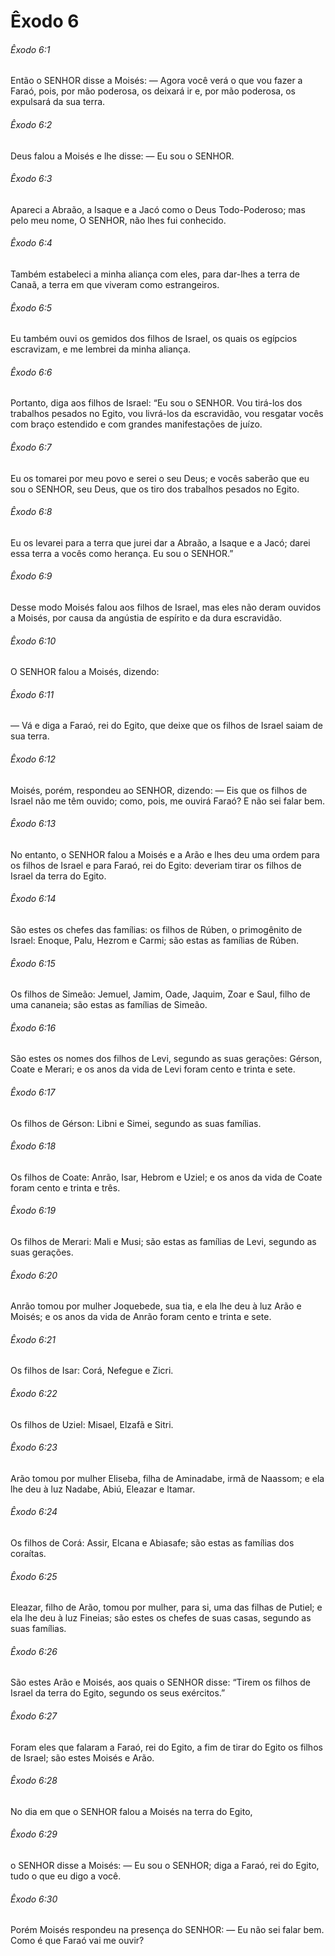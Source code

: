 # Êxodo 6

###### Êxodo 6:1

Então o SENHOR disse a Moisés: — Agora você verá o que vou fazer a Faraó, pois, por mão poderosa, os deixará ir e, por mão poderosa, os expulsará da sua terra.

###### Êxodo 6:2

Deus falou a Moisés e lhe disse: — Eu sou o SENHOR.

###### Êxodo 6:3

Apareci a Abraão, a Isaque e a Jacó como o Deus Todo-Poderoso; mas pelo meu nome, O SENHOR, não lhes fui conhecido.

###### Êxodo 6:4

Também estabeleci a minha aliança com eles, para dar-lhes a terra de Canaã, a terra em que viveram como estrangeiros.

###### Êxodo 6:5

Eu também ouvi os gemidos dos filhos de Israel, os quais os egípcios escravizam, e me lembrei da minha aliança.

###### Êxodo 6:6

Portanto, diga aos filhos de Israel: “Eu sou o SENHOR. Vou tirá-los dos trabalhos pesados no Egito, vou livrá-los da escravidão, vou resgatar vocês com braço estendido e com grandes manifestações de juízo.

###### Êxodo 6:7

Eu os tomarei por meu povo e serei o seu Deus; e vocês saberão que eu sou o SENHOR, seu Deus, que os tiro dos trabalhos pesados no Egito.

###### Êxodo 6:8

Eu os levarei para a terra que jurei dar a Abraão, a Isaque e a Jacó; darei essa terra a vocês como herança. Eu sou o SENHOR.”

###### Êxodo 6:9

Desse modo Moisés falou aos filhos de Israel, mas eles não deram ouvidos a Moisés, por causa da angústia de espírito e da dura escravidão.

###### Êxodo 6:10

O SENHOR falou a Moisés, dizendo:

###### Êxodo 6:11

— Vá e diga a Faraó, rei do Egito, que deixe que os filhos de Israel saiam de sua terra.

###### Êxodo 6:12

Moisés, porém, respondeu ao SENHOR, dizendo: — Eis que os filhos de Israel não me têm ouvido; como, pois, me ouvirá Faraó? E não sei falar bem.

###### Êxodo 6:13

No entanto, o SENHOR falou a Moisés e a Arão e lhes deu uma ordem para os filhos de Israel e para Faraó, rei do Egito: deveriam tirar os filhos de Israel da terra do Egito.

###### Êxodo 6:14

São estes os chefes das famílias: os filhos de Rúben, o primogênito de Israel: Enoque, Palu, Hezrom e Carmi; são estas as famílias de Rúben.

###### Êxodo 6:15

Os filhos de Simeão: Jemuel, Jamim, Oade, Jaquim, Zoar e Saul, filho de uma cananeia; são estas as famílias de Simeão.

###### Êxodo 6:16

São estes os nomes dos filhos de Levi, segundo as suas gerações: Gérson, Coate e Merari; e os anos da vida de Levi foram cento e trinta e sete.

###### Êxodo 6:17

Os filhos de Gérson: Libni e Simei, segundo as suas famílias.

###### Êxodo 6:18

Os filhos de Coate: Anrão, Isar, Hebrom e Uziel; e os anos da vida de Coate foram cento e trinta e três.

###### Êxodo 6:19

Os filhos de Merari: Mali e Musi; são estas as famílias de Levi, segundo as suas gerações.

###### Êxodo 6:20

Anrão tomou por mulher Joquebede, sua tia, e ela lhe deu à luz Arão e Moisés; e os anos da vida de Anrão foram cento e trinta e sete.

###### Êxodo 6:21

Os filhos de Isar: Corá, Nefegue e Zicri.

###### Êxodo 6:22

Os filhos de Uziel: Misael, Elzafã e Sitri.

###### Êxodo 6:23

Arão tomou por mulher Eliseba, filha de Aminadabe, irmã de Naassom; e ela lhe deu à luz Nadabe, Abiú, Eleazar e Itamar.

###### Êxodo 6:24

Os filhos de Corá: Assir, Elcana e Abiasafe; são estas as famílias dos coraítas.

###### Êxodo 6:25

Eleazar, filho de Arão, tomou por mulher, para si, uma das filhas de Putiel; e ela lhe deu à luz Fineias; são estes os chefes de suas casas, segundo as suas famílias.

###### Êxodo 6:26

São estes Arão e Moisés, aos quais o SENHOR disse: “Tirem os filhos de Israel da terra do Egito, segundo os seus exércitos.”

###### Êxodo 6:27

Foram eles que falaram a Faraó, rei do Egito, a fim de tirar do Egito os filhos de Israel; são estes Moisés e Arão.

###### Êxodo 6:28

No dia em que o SENHOR falou a Moisés na terra do Egito,

###### Êxodo 6:29

o SENHOR disse a Moisés: — Eu sou o SENHOR; diga a Faraó, rei do Egito, tudo o que eu digo a você.

###### Êxodo 6:30

Porém Moisés respondeu na presença do SENHOR: — Eu não sei falar bem. Como é que Faraó vai me ouvir?

